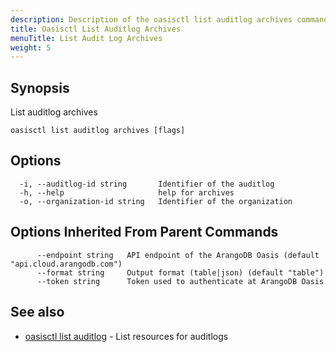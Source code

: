 ```yaml
---
description: Description of the oasisctl list auditlog archives command
title: Oasisctl List Auditlog Archives
menuTitle: List Audit Log Archives
weight: 5
---
```

## Synopsis
List auditlog archives

```
oasisctl list auditlog archives [flags]
```

## Options
```
  -i, --auditlog-id string       Identifier of the auditlog
  -h, --help                     help for archives
  -o, --organization-id string   Identifier of the organization
```

## Options Inherited From Parent Commands
```
      --endpoint string   API endpoint of the ArangoDB Oasis (default "api.cloud.arangodb.com")
      --format string     Output format (table|json) (default "table")
      --token string      Token used to authenticate at ArangoDB Oasis
```

## See also
* [oasisctl list auditlog](list-auditlog.md)	 - List resources for auditlogs


